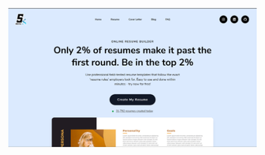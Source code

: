 <a href="https://5-resume-builder.vercel.app" target="_blank">
<img src="/public/preview.png" alt="Preview">
</a>
